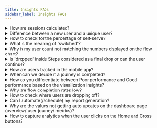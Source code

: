 ```yaml
---
title: Insights FAQs
sidebar_label: Insights FAQs
---
```


<details>
<summary> How are sessions calculated? </summary>
<div>
A session can be a **user session** (when there’s user interaction) or **bot session** (when there’s a bot message but not necessarily any user message). Session duration is the average time for which the user has conversed with the bot. A session can be of 24 hours. A user can have any number of interactions with the bot within this 24 hours window from the start of a session and it will be considered a single session. A new session starts after 24 hours.
</div>
</details>


<details>
<summary> Difference between a new user and a unique user? </summary>
<div>
New users are first-time visitors while unique users are the total number of users visiting in a time range (new + repeat users). If a user has visited before, irrespective of the timeframe, they will be considered a returning user. New vs returning users are identified based on UIDs. If a UID exists already, it’s a returning user.
</div>
</details>

  
  

<details>
<summary> How to check for the percentage of self-serve? </summary>
<div>
Deflection rate under Bot Performance on the Overview page.
</div>
</details>



<details>
<summary> What is the meaning of 'switched'? </summary>
<div>
Switched means moved to a different journey at any point in time.
</div>
</details>


<details>
<summary> Why is my user count not matching the numbers displayed on the flow chart? </summary>
<div>
The number displayed in the flow chart is *the number of hits* and not *the number of users*.
</div>
</details>


<details>
<summary> Is 'dropped' inside Steps considered as a final drop or can the user continue? </summary>
<div>
It means the user has dropped out of the bot.
</div>
</details>


<details>
<summary> How are users tracked in the mobile app? </summary>
<div>
Closing the chat window/app or leaving the chat in the middle of the conservation for a long time implies the user has dropped off.
</div>
</details>


<details>
<summary> When can we decide if a journey is completed?</summary>
<div>
It depends on the step structure and how many steps are required to complete a flow. After all the steps are completed, the journey is completed.
</div>
</details>

  
<details>
<summary> How do you differentiate between Poor performance and Good performance based on the visualization insights?</summary>
<div>
Based on [flow completion rate](https://docs.yellow.ai/docs/platform_concepts/growth/funnels#31-flow-completion-rate-fcr) (in user journey visualization).
</div>
</details>


<details>
<summary> Why are flow completion rates low?</summary>
<div>
There can be multiple reasons for [low flow completion rates](https://docs.yellow.ai/docs/platform_concepts/growth/funnels#31-flow-completion-rate-fcr). You can find a list of them along with recommended next steps under **User Journeys** > **Funnels** > **Flow Summary**.
</div>
</details>



<details>
<summary> How to check where users are dropping off?</summary>
<div>
[User journey visualization](https://docs.yellow.ai/docs/platform_concepts/growth/user-journeys#2-visualization-insights) can show you which flows users are mostly dropping off after and where within the journeys.
</div>
</details>



<details>
<summary> Can I automate(/schedule) my report generation? </summary>
<div>
You can schedule any saved report on Data Explorer as an email alert. Open any **Saved report** > click **Actions** > schedule Reports > configure all details > **Save**. Click [here](https://docs.yellow.ai/docs/platform_concepts/growth/data-explorer) for more details.
</div>
</details>

  
  
  
  

<details>
<summary> Why are the values not getting auto updates on the dashboard page (overview/ user journey/ metrics)? </summary>
<div>
All the Insights widget pages must be refreshed to see the updated data (pages do not get auto-refreshed).
</div>
</details>

  

<details>
<summary> How to capture analytics when the user clicks on the Home and Cross buttons? </summary>
<div> You can find these Events in the User engagement events table in Data Explorer. </div>
<div> home-button-click: When a user clicks on the home button in the chat widget. </div>
<div> bot-closed: When a user clicks on the cross icon of the chat widget. </div>
</details>